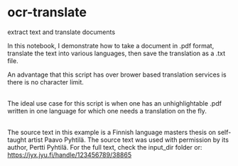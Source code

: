 # ocr-translate
extract text and translate documents


In this notebook, I demonstrate how to take a document in .pdf format, translate the text into various languages, then save the translation as a .txt file. <br>

An advantage that this script has over brower based translation services is there is no character limit. <br> <br>

The ideal use case for this script is when one has an unhighlightable .pdf written in one language for which one needs a translation on the fly. <br> <br>

The source text in this example is a Finnish language masters thesis on self-taught artist Paavo Pyhtilä. The source text was used with permission by its author, Pertti Pyhtilä. For the full text, check the input_dir folder or: https://jyx.jyu.fi/handle/123456789/38865 
